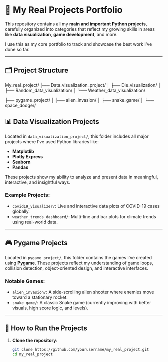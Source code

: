 # 💼 My Real Projects Portfolio

This repository contains all my **main and important Python projects**, carefully organized into categories that reflect my growing skills in areas like **data visualization**, **game development**, and more.

I use this as my core portfolio to track and showcase the best work I've done so far.

---
## 🗂️ Project Structure
My_real_project/
├── Data_visualization_project/
│ ├── Die_visualization/
│ ├── Random_data_visualization/
│ └── Weather_data_visualization/

├── pygame_project/
│ ├── alien_invasion/
│ ├── snake_game/
│ └── space_dodger/

## 📊 Data Visualization Projects

Located in `data_visualization_project/`, this folder includes all major projects where I’ve used Python libraries like:

- **Matplotlib**
- **Plotly Express**
- **Seaborn**
- **Pandas**

These projects show my ability to analyze and present data in meaningful, interactive, and insightful ways.

### Example Projects:
- `covid19_visualizer/`: Live and interactive data plots of COVID-19 cases globally.
- `weather_trends_dashboard/`: Multi-line and bar plots for climate trends using real-world data.

---

## 🎮 Pygame Projects

Located in `pygame_project/`, this folder contains the games I’ve created using **Pygame**. These projects reflect my understanding of game loops, collision detection, object-oriented design, and interactive interfaces.

### Notable Games:
- `alien_invasion/`: A side-scrolling alien shooter where enemies move toward a stationary rocket.
- `snake_game/`: A classic Snake game (currently improving with better visuals, high score logic, and levels).

---

## 🔨 How to Run the Projects

1. **Clone the repository**:
   ```bash
   git clone https://github.com/yourusername/my_real_project.git
   cd my_real_project
